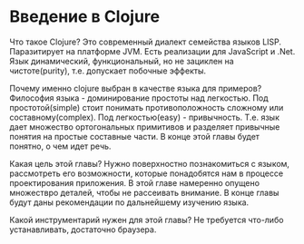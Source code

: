# Введение в Clojure

Что такое Clojure?
Это современный диалект семейства языков LISP. Паразитирует на платформе JVM.
Есть реализации для JavaScript и .Net.
Язык динамический, функциональный, но не зациклен на чистоте(purity), т.е. допускает побочные эффекты.

Почему именно clojure выбран в качестве языка для примеров?
Философия языка - доминирование простоты над легкостью.
Под простотой(simple) стоит понимать противоположность сложному или составному(complex).
Под легкостью(easy) - привычность.
Т.е. язык дает множество ортогональных примитивов и разделяет привычные понятия на простые составные части.
В конце этой главы будет понятно, о чем идет речь.

Какая цель этой главы?
Нужно поверхностно познакомиться с языком, рассмотреть его возможности,
которые понадобятся нам в процессе проектирования приложения.
В этой главе намеренно опущено множествро деталей, чтобы не рассеивать внимание.
В конце главы будут даны рекомендации по дальнейшему изучению языка.

Какой инструментарий нужен для этой главы?
Не требуется что-либо устанавливать, достаточно браузера.
